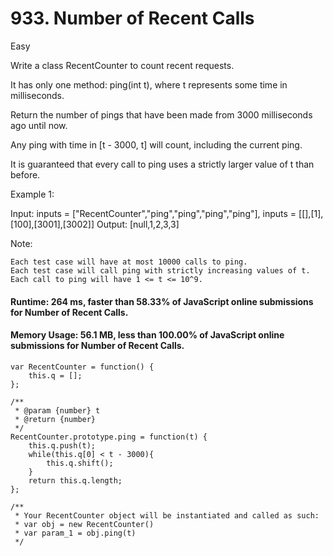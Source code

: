 # 933. Number of Recent Calls
Easy

Write a class RecentCounter to count recent requests.

It has only one method: ping(int t), where t represents some time in milliseconds.

Return the number of pings that have been made from 3000 milliseconds ago until now.

Any ping with time in [t - 3000, t] will count, including the current ping.

It is guaranteed that every call to ping uses a strictly larger value of t than before.

 

Example 1:

Input: inputs = ["RecentCounter","ping","ping","ping","ping"], inputs = [[],[1],[100],[3001],[3002]]
Output: [null,1,2,3,3]

 

Note:

    Each test case will have at most 10000 calls to ping.
    Each test case will call ping with strictly increasing values of t.
    Each call to ping will have 1 <= t <= 10^9.

#### Runtime: 264 ms, faster than 58.33% of JavaScript online submissions for Number of Recent Calls.
#### Memory Usage: 56.1 MB, less than 100.00% of JavaScript online submissions for Number of Recent Calls.
```
var RecentCounter = function() {
    this.q = [];
};

/** 
 * @param {number} t
 * @return {number}
 */
RecentCounter.prototype.ping = function(t) {
    this.q.push(t);
    while(this.q[0] < t - 3000){
        this.q.shift();
    }
    return this.q.length;
};

/** 
 * Your RecentCounter object will be instantiated and called as such:
 * var obj = new RecentCounter()
 * var param_1 = obj.ping(t)
 */
```
